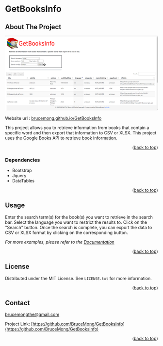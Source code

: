 # GetBooksInfo

## About The Project

![Overview](https://github.com/BruceMong/GetBooksInfo/blob/main/public/img/overview.png?raw=true)

Website url : [brucemong.github.io/GetBooksInfo](https://brucemong.github.io/GetBooksInfo/)

This project allows you to retrieve information from books that contain a specific word and then export that information to CSV or XLSX.
This project uses the Google Books API to retrieve book information.

<p align="right">(<a href="#readme-top">back to top</a>)</p>

### Dependencies

- Bootstrap
- Jquery
- DataTables

<p align="right">(<a href="#readme-top">back to top</a>)</p>

## Usage

Enter the search term(s) for the book(s) you want to retrieve in the search bar.
Select the language you want to restrict the results to.
Click on the "Search" button.
Once the search is complete, you can export the data to CSV or XLSX format by clicking on the corresponding button.

_For more examples, please refer to the [Documentation](https://developers.google.com/books/docs/v1/using?hl=fr)_

<p align="right">(<a href="#readme-top">back to top</a>)</p>

## License

Distributed under the MIT License. See `LICENSE.txt` for more information.

<p align="right">(<a href="#readme-top">back to top</a>)</p>

<!-- CONTACT -->

## Contact

brucemongthe@gmail.com

Project Link: [https://github.com/BruceMong/GetBooksInfo](https://github.com/BruceMong/GetBooksInfo)

<p align="right">(<a href="#readme-top">back to top</a>)</p>
